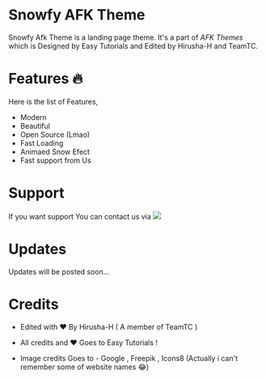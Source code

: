 # Snowfy AFK Theme
Snowfy Afk Theme is a landing page theme. It's a part of *AFK Themes* which is Designed by Easy Tutorials and Edited by Hirusha-H and TeamTC.

# Features 🔥️
Here is the list of Features,

- Modern
- Beautiful
- Open Source (Lmao)
- Fast Loading
- Animaed Snow Efect
- Fast support from Us

# Support
If you want support You can contact us via <a href="https://t.me/TheTeamTC"> <img src="https://img.shields.io/badge/Telegram-2CA5E0?style=for-the-badge&logo=telegram&logoColor=white"/></a>

# Updates
Updates will be posted soon...

# Credits

- Edited with ❤️ By Hirusha-H ( A member of TeamTC )
- All credits and ❤️ Goes to Easy Tutorials !

- Image credits Goes to - Google , Freepik , Icons8 (Actually i can't remember some of website names 😂️)
